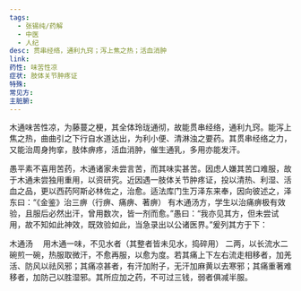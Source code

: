 ```yaml
---
tags:
  - 张锡纯/药解
  - 中医
  - 人纪
desc: 贯串经络，通利九窍；泻上焦之热；活血消肿
link: 
药性: 味苦性凉
症状: 肢体关节肿疼证
特殊: 
常见方: 
主脏腑:
---
```



木通味苦性凉，为藤蔓之梗，其全体玲珑通彻，故能贯串经络，通利九窍。能泻上焦之热，曲曲引之下行自水道达出，为利小便、清淋浊之要药。其贯串经络之力，又能治周身拘挛，肢体痹疼，活血消肿，催生通乳，多用亦能发汗。

愚平素不喜用苦药，木通诸家未尝言苦，而其味实甚苦。因虑人嫌其苦口难服，故于木通未尝独用重用，以资研究。近因遇一肢体关节肿疼证，投以清热、利湿、活血之品，更以西药阿斯必林佐之，治愈。适法库门生万泽东来奉，因向彼述之，泽东曰：“《金鉴》治三痹（行痹、痛痹、著痹） 有木通汤方，学生以治痛痹极有效验，且服后必然出汗，曾用数次，皆一剂而愈。”愚曰：“我亦见其方，但未尝试用，故不知如此神效，既效验如此，当急录出以公诸医界。”爰列其方于下：

木通汤 　用木通一味，不见水者（其整者皆未见水，捣碎用） 二两，以长流水二碗煎一碗，热服取微汗，不愈再服，以愈为度。若其痛上下左右流走相移者，加羌活、防风以祛风邪；其痛凉甚者，有汗加附子，无汗加麻黄以去寒邪；其痛重著难移者，加防己以胜湿邪。其所应加之药，不可过三钱，弱者俱减半服。